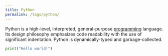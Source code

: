 ```yaml
---
title: Python
permalink: /tags/python/
---
```


Python is a high-level, interpreted, general-purpose [programming](/tags/programming) language. Its design philosophy emphasizes code readability with the use of significant indentation. Python is dynamically-typed and garbage-collected.

```py
print("Hello world!")
```

